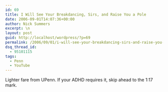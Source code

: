 ```yaml
---
id: 69
title: I Will See Your Breakdancing, Sirs, and Raise You a Pole
date: 2006-09-01T14:07:36+00:00
author: Nick Summers
excerpt: \n
layout: post
guid: http://localhost/wordpress/?p=69
permalink: /2006/09/01/i-will-see-your-breakdancing-sirs-and-raise-you-a-pole/
dsq_thread_id:
  - 95101115
tags:
  - Penn
  - YouTube
---
```

Lighter fare from UPenn. If your ADHD requires it, skip ahead to the 1:17 mark.
